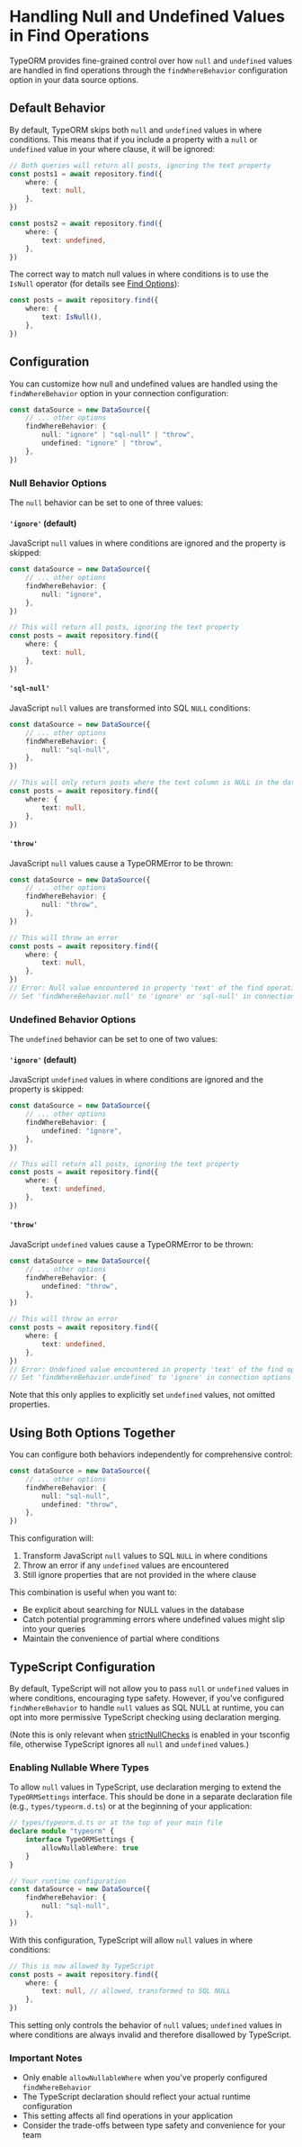 # Handling Null and Undefined Values in Find Operations

TypeORM provides fine-grained control over how `null` and `undefined` values are handled in find operations through the `findWhereBehavior` configuration option in your data source options.

## Default Behavior

By default, TypeORM skips both `null` and `undefined` values in where conditions. This means that if you include a property with a `null` or `undefined` value in your where clause, it will be ignored:

```typescript
// Both queries will return all posts, ignoring the text property
const posts1 = await repository.find({
    where: {
        text: null,
    },
})

const posts2 = await repository.find({
    where: {
        text: undefined,
    },
})
```

The correct way to match null values in where conditions is to use the `IsNull` operator (for details see [Find Options](find-options.md)):

```typescript
const posts = await repository.find({
    where: {
        text: IsNull(),
    },
})
```
## Configuration

You can customize how null and undefined values are handled using the `findWhereBehavior` option in your connection configuration:

```typescript
const dataSource = new DataSource({
    // ... other options
    findWhereBehavior: {
        null: "ignore" | "sql-null" | "throw",
        undefined: "ignore" | "throw",
    },
})
```

### Null Behavior Options

The `null` behavior can be set to one of three values:

#### `'ignore'` (default)

JavaScript `null` values in where conditions are ignored and the property is skipped:

```typescript
const dataSource = new DataSource({
    // ... other options
    findWhereBehavior: {
        null: "ignore",
    },
})

// This will return all posts, ignoring the text property
const posts = await repository.find({
    where: {
        text: null,
    },
})
```

#### `'sql-null'`

JavaScript `null` values are transformed into SQL `NULL` conditions:

```typescript
const dataSource = new DataSource({
    // ... other options
    findWhereBehavior: {
        null: "sql-null",
    },
})

// This will only return posts where the text column is NULL in the database
const posts = await repository.find({
    where: {
        text: null,
    },
})
```

#### `'throw'`

JavaScript `null` values cause a TypeORMError to be thrown:

```typescript
const dataSource = new DataSource({
    // ... other options
    findWhereBehavior: {
        null: "throw",
    },
})

// This will throw an error
const posts = await repository.find({
    where: {
        text: null,
    },
})
// Error: Null value encountered in property 'text' of the find operation.
// Set 'findWhereBehavior.null' to 'ignore' or 'sql-null' in connection options to skip or handle null values.
```

### Undefined Behavior Options

The `undefined` behavior can be set to one of two values:

#### `'ignore'` (default)

JavaScript `undefined` values in where conditions are ignored and the property is skipped:

```typescript
const dataSource = new DataSource({
    // ... other options
    findWhereBehavior: {
        undefined: "ignore",
    },
})

// This will return all posts, ignoring the text property
const posts = await repository.find({
    where: {
        text: undefined,
    },
})
```

#### `'throw'`

JavaScript `undefined` values cause a TypeORMError to be thrown:

```typescript
const dataSource = new DataSource({
    // ... other options
    findWhereBehavior: {
        undefined: "throw",
    },
})

// This will throw an error
const posts = await repository.find({
    where: {
        text: undefined,
    },
})
// Error: Undefined value encountered in property 'text' of the find operation.
// Set 'findWhereBehavior.undefined' to 'ignore' in connection options to skip properties with undefined values.
```

Note that this only applies to explicitly set `undefined` values, not omitted properties.

## Using Both Options Together

You can configure both behaviors independently for comprehensive control:

```typescript
const dataSource = new DataSource({
    // ... other options
    findWhereBehavior: {
        null: "sql-null",
        undefined: "throw",
    },
})
```

This configuration will:

1. Transform JavaScript `null` values to SQL `NULL` in where conditions
2. Throw an error if any `undefined` values are encountered
3. Still ignore properties that are not provided in the where clause

This combination is useful when you want to:

-   Be explicit about searching for NULL values in the database
-   Catch potential programming errors where undefined values might slip into your queries
-   Maintain the convenience of partial where conditions

## TypeScript Configuration

By default, TypeScript will not allow you to pass `null` or `undefined` values in where conditions, encouraging type safety. However, if you've configured `findWhereBehavior` to handle `null` values as SQL NULL at runtime, you can opt into more permissive TypeScript checking using declaration merging.

(Note this is only relevant when [strictNullChecks](https://www.typescriptlang.org/tsconfig/#strictNullChecks) is enabled in your tsconfig file, otherwise TypeScript ignores all `null` and `undefined` values.)

### Enabling Nullable Where Types

To allow `null` values in TypeScript, use declaration merging to extend the `TypeORMSettings` interface. This should be done in a separate declaration file (e.g., `types/typeorm.d.ts`) or at the beginning of your application:

```typescript
// types/typeorm.d.ts or at the top of your main file
declare module "typeorm" {
    interface TypeORMSettings {
        allowNullableWhere: true
    }
}

// Your runtime configuration
const dataSource = new DataSource({
    findWhereBehavior: {
        null: "sql-null",
    },
})
```

With this configuration, TypeScript will allow `null` values in where conditions:

```typescript
// This is now allowed by TypeScript
const posts = await repository.find({
    where: {
        text: null, // allowed, transformed to SQL NULL
    },
})
```

This setting only controls the behavior of `null` values; `undefined` values in where conditions are always invalid and therefore disallowed by TypeScript.


### Important Notes

-   Only enable `allowNullableWhere` when you've properly configured `findWhereBehavior`
-   The TypeScript declaration should reflect your actual runtime configuration
-   This setting affects all find operations in your application
-   Consider the trade-offs between type safety and convenience for your team
